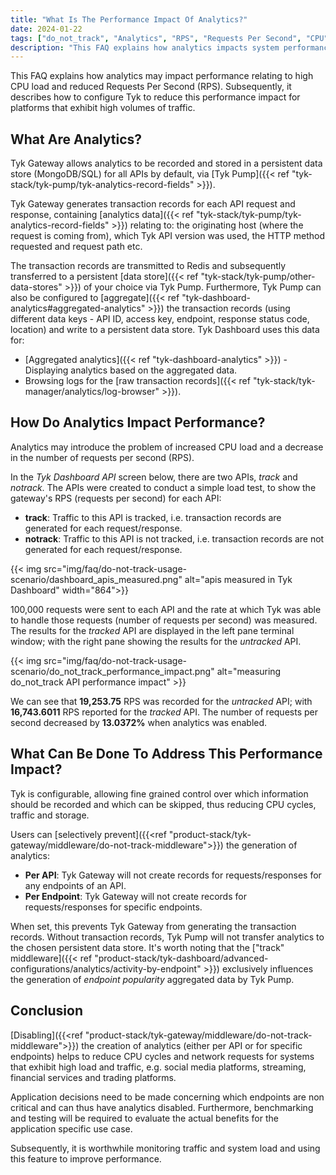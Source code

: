 ```yaml
---
title: "What Is The Performance Impact Of Analytics?"
date: 2024-01-22
tags: ["do_not_track", "Analytics", "RPS", "Requests Per Second", "CPU", "high load", "high traffic"]
description: "This FAQ explains how analytics impacts system performance and how to disable using do_not_track"
---
```


This FAQ explains how analytics may impact performance relating to high CPU load and reduced Requests Per Second (RPS). Subsequently, it describes how to configure Tyk to reduce this performance impact for platforms that exhibit high volumes of traffic.

## What Are Analytics?
Tyk Gateway allows analytics to be recorded and stored in a persistent data store (MongoDB/SQL) for all APIs by default, via [Tyk Pump]({{< ref "tyk-stack/tyk-pump/tyk-analytics-record-fields" >}}).

Tyk Gateway generates transaction records for each API request and response, containing [analytics data]({{< ref "tyk-stack/tyk-pump/tyk-analytics-record-fields" >}}) relating to: the originating host (where the request is coming from), which Tyk API version was used, the HTTP method requested and request path etc.

The transaction records are transmitted to Redis and subsequently transferred to a persistent [data store]({{< ref "tyk-stack/tyk-pump/other-data-stores" >}}) of your choice via Tyk Pump. Furthermore, Tyk Pump can also be configured to [aggregate]({{< ref "tyk-dashboard-analytics#aggregated-analytics" >}}) the transaction records (using different data keys - API ID, access key, endpoint, response status code, location) and write to a persistent data store. Tyk Dashboard uses this data for:
- [Aggregated analytics]({{< ref "tyk-dashboard-analytics" >}}) - Displaying analytics based on the aggregated data.
- Browsing logs for the [raw transaction records]({{< ref "tyk-stack/tyk-manager/analytics/log-browser" >}}).

## How Do Analytics Impact Performance?

Analytics may introduce the problem of increased CPU load and a decrease in the number of requests per second (RPS).

In the *Tyk Dashboard API* screen below, there are two APIs, *track* and *notrack*. The APIs were created to conduct a simple load test, to show the gateway's RPS (requests per second) for each API:

- **track**: Traffic to this API is tracked, i.e. transaction records are generated for each request/response.
- **notrack**: Traffic to this API is not tracked, i.e. transaction records are not generated for each request/response.

{{< img src="img/faq/do-not-track-usage-scenario/dashboard_apis_measured.png" alt="apis measured in Tyk Dashboard" width="864">}}

100,000 requests were sent to each API and the rate at which Tyk was able to handle those requests (number of requests per second) was measured. The results for the *tracked* API are displayed in the left pane terminal window; with the right pane showing the results for the *untracked* API.

{{< img src="img/faq/do-not-track-usage-scenario/do_not_track_performance_impact.png" alt="measuring do_not_track API performance impact" >}}

We can see that **19,253.75** RPS was recorded for the *untracked* API; with **16,743.6011** RPS reported for the *tracked* API. The number of requests per second decreased by **13.0372%** when analytics was enabled.

## What Can Be Done To Address This Performance Impact?

Tyk is configurable, allowing fine grained control over which information should be recorded and which can be skipped, thus reducing CPU cycles, traffic and storage.

Users can [selectively prevent]({{<ref "product-stack/tyk-gateway/middleware/do-not-track-middleware">}}) the generation of analytics:

- **Per API**: Tyk Gateway will not create records for requests/responses for any endpoints of an API.
- **Per Endpoint**: Tyk Gateway will not create records for requests/responses for specific endpoints.

When set, this prevents Tyk Gateway from generating the transaction records. Without transaction records, Tyk Pump will not transfer analytics to the chosen persistent data store. It's worth noting that the ["track" middleware]({{< ref "product-stack/tyk-dashboard/advanced-configurations/analytics/activity-by-endpoint" >}}) exclusively influences the generation of *endpoint popularity* aggregated data by Tyk Pump.

## Conclusion

[Disabling]({{<ref "product-stack/tyk-gateway/middleware/do-not-track-middleware">}})  the creation of analytics (either per API or for specific endpoints) helps to reduce CPU cycles and network requests for systems that exhibit high load and traffic, e.g. social media platforms, streaming, financial services and trading platforms.

Application decisions need to be made concerning which endpoints are non critical and can thus have analytics disabled. Furthermore, benchmarking and testing will be required to evaluate the actual benefits for the application specific use case.

Subsequently, it is worthwhile monitoring traffic and system load and using this feature to improve performance. 
